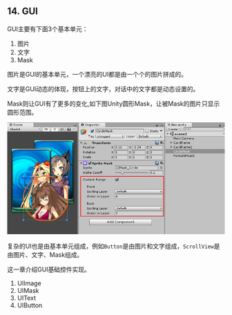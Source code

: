 ## 14. GUI

GUI主要有下面3个基本单元：
1. 图片
2. 文字
3. Mask

图片是GUI的基本单元，一个漂亮的UI都是由一个个的图片拼成的。

文字是GUI动态的体现，按钮上的文字，对话中的文字都是动态设置的。

Mask则让GUI有了更多的变化,如下图Unity圆形Mask，让被Mask的图片只显示圆形范围。

![Unity Mask](../../imgs/gui/gui/SpriteMask9.jpg)

复杂的UI也是由基本单元组成，例如`Button`是由图片和文字组成，`ScrollView`是由图片、文字、Mask组成。

这一章介绍GUI基础控件实现。
1. UIImage
2. UIMask
3. UIText
4. UIButton
